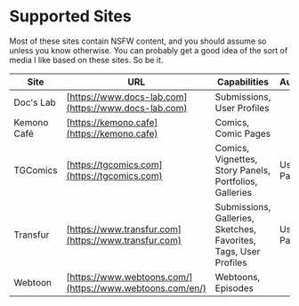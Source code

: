 # Supported Sites

Most of these sites contain NSFW content, and you should assume so unless you know otherwise. You can probably get a good idea of the sort of media I like based on these sites. So be it.

| Site | URL | Capabilities | Authentication |
| --- | --- | --- | --- |
| Doc's Lab | [https://www.docs-lab.com](https://www.docs-lab.com) | Submissions, User Profiles | |
| Kemono Café | [https://kemono.cafe](https://kemono.cafe) | Comics, Comic Pages | |
| TGComics | [https://tgcomics.com](https://tgcomics.com) | Comics, Vignettes, Story Panels, Portfolios, Galleries | Username & Password |
| Transfur | [https://www.transfur.com](https://www.transfur.com) | Submissions, Galleries, Sketches, Favorites, Tags, User Profiles | Username & Password |
| Webtoon | [https://www.webtoons.com/](https://www.webtoons.com/en/) | Webtoons, Episodes | |
